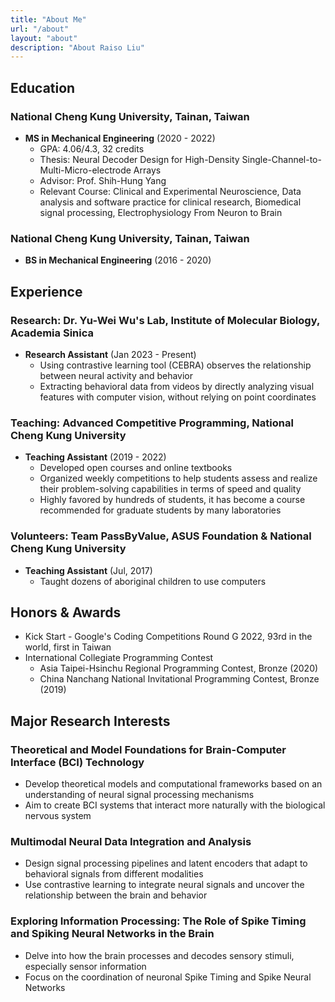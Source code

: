 ```yaml
---
title: "About Me"
url: "/about"
layout: "about"
description: "About Raiso Liu"
---
```


## Education

### National Cheng Kung University, Tainan, Taiwan
- **MS in Mechanical Engineering** (2020 - 2022)
  - GPA: 4.06/4.3, 32 credits
  - Thesis: Neural Decoder Design for High-Density Single-Channel-to-Multi-Micro-electrode Arrays
  - Advisor: Prof. Shih-Hung Yang
  - Relevant Course: Clinical and Experimental Neuroscience, Data analysis and software practice for clinical research, Biomedical signal processing, Electrophysiology From Neuron to Brain

### National Cheng Kung University, Tainan, Taiwan
- **BS in Mechanical Engineering** (2016 - 2020)

## Experience

### Research: Dr. Yu-Wei Wu's Lab, Institute of Molecular Biology, Academia Sinica
- **Research Assistant** (Jan 2023 - Present)
  - Using contrastive learning tool (CEBRA) observes the relationship between neural activity and behavior
  - Extracting behavioral data from videos by directly analyzing visual features with computer vision, without relying on point coordinates

### Teaching: Advanced Competitive Programming, National Cheng Kung University
- **Teaching Assistant** (2019 - 2022)
  - Developed open courses and online textbooks
  - Organized weekly competitions to help students assess and realize their problem-solving capabilities in terms of speed and quality
  - Highly favored by hundreds of students, it has become a course recommended for graduate students by many laboratories

### Volunteers: Team PassByValue, ASUS Foundation & National Cheng Kung University
- **Teaching Assistant** (Jul, 2017)
  - Taught dozens of aboriginal children to use computers

## Honors & Awards

- Kick Start - Google's Coding Competitions Round G 2022, 93rd in the world, first in Taiwan
- International Collegiate Programming Contest
  - Asia Taipei-Hsinchu Regional Programming Contest, Bronze (2020)
  - China Nanchang National Invitational Programming Contest, Bronze (2019)

## Major Research Interests

### Theoretical and Model Foundations for Brain-Computer Interface (BCI) Technology
- Develop theoretical models and computational frameworks based on an understanding of neural signal processing mechanisms
- Aim to create BCI systems that interact more naturally with the biological nervous system

### Multimodal Neural Data Integration and Analysis
- Design signal processing pipelines and latent encoders that adapt to behavioral signals from different modalities
- Use contrastive learning to integrate neural signals and uncover the relationship between the brain and behavior

### Exploring Information Processing: The Role of Spike Timing and Spiking Neural Networks in the Brain
- Delve into how the brain processes and decodes sensory stimuli, especially sensor information
- Focus on the coordination of neuronal Spike Timing and Spike Neural Networks 